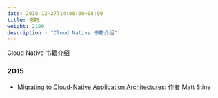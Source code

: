 ```yaml
---
date: 2018-12-27T14:00:00+08:00
title: 书籍
weight: 2100
description : "Cloud Native 书籍介绍"
---
```


Cloud Native 书籍介绍







### 2015

- [Migrating to Cloud-Native Application Architectures](https://download3.vmware.com/vmworld/2015/downloads/oreilly-cloud-native-archx.pdf): 作者 Matt Stine